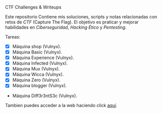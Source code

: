 CTF Challenges  & Writeups

Este repositorio Contiene mis soluciones, scripts y notas relacionadas con retos de *CTF* (Capture The Flag). El objetivo es praticar y mejorar habilidades en *Ciberseguridad*, *Hacking Ético* y *Pentesting*.

Tareas:
- [x] Máquina shop (Vulnyx).
- [x] Máquina Basic (Vulnyx).
- [x] Máquina Experience (Vulnyx).
- [x] Máquina Infected (Vulnyx).
- [x] Máquina Mux (Vulnyx).
- [x] Máquina Wicca (Vulnyx).
- [x] Máquina Zero (Vulnyx).
- [x] Máquina blogger (Vulnyx).
- Máquina Diff3r3ntS3c (Vulnyx).

Tambien puedes acceder a la web haciendo click [aquí](https://unhackeretico-notes.blogspot.com/).
